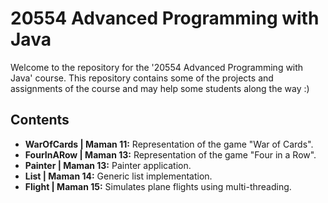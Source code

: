 # 20554 Advanced Programming with Java

Welcome to the repository for the '20554 Advanced Programming with Java' course. 
This repository contains some of the projects and assignments of the course and may help some students along the way :)

## Contents

- **WarOfCards | Maman 11:** Representation of the game "War of Cards".
- **FourInARow | Maman 13:** Representation of the game "Four in a Row".
- **Painter | Maman 13:** Painter application.
- **List | Maman 14:** Generic list implementation.
- **Flight | Maman 15:** Simulates plane flights using multi-threading.
